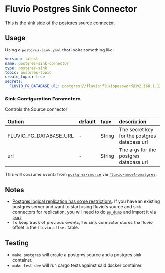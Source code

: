 # Fluvio Postgres Sink Connector

This is the sink side of the postgres source connector.

## Usage
Using a `postgres-sink.yaml` that looks something like:

```yaml
version: latest
name: postgres-sink-connector
type: postgres-sink
topic: postgres-topic
create_topic: true
secrets:
  FLUVIO_PG_DATABASE_URL: postgres://fluvio:fluviopassword@192.168.1.12:5432
```

### Sink Configuration Parameters

Controls the Source connector

| Option                   | default  | type   | description |
| :---                     | :---     | :---   | :----       |
| FLUVIO_PG_DATABASE_URL   | -        | String | The secret key for the postgres database url|
| url                      | -        | String | The args for the postgres database url|

This will consume events from [`postgres-source`](../../sources/postgres) via
[`fluvio-model-postgres`](../../models/fluvio-model-postgres).

## Notes
* [Postgres logical replication has some
restrictions](https://www.postgresql.org/docs/14/logical-replication-restrictions.html).
If you have an existing postgres server and want to start using fluvio's source
and sink connectors for replication, you will need to do
[`pg_dump`](https://www.postgresql.org/docs/current/app-pgdump.html) and import
it via [`psql`](https://www.postgresql.org/docs/current/app-psql.html)
* To keep track of previous events, the sink connector stores the fluvio offset
in the `fluvio.offset` table.

## Testing
* `make postgres` will create a postgres source and a postgres sink container.
* `make test-dev` will run cargo tests against said docker container.
